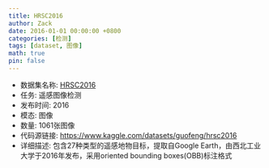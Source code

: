 ```yaml
---
title: HRSC2016
author: Zack
date: 2016-01-01 00:00:00 +0800
categories: [检测]
tags: [dataset, 图像]
math: true
pin: false
---
```

- 数据集名称: [HRSC2016](https://www.kaggle.com/datasets/guofeng/hrsc2016)
- 任务: 遥感图像检测
- 发布时间: 2016
- 模态: 图像
- 数量: 1061张图像
- 代码源链接: https://www.kaggle.com/datasets/guofeng/hrsc2016
- 详细描述: 包含27种类型的遥感地物目标，提取自Google Earth，由西北工业大学于2016年发布，采用oriented bounding boxes(OBB)标注格式
